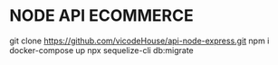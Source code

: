 # NODE API ECOMMERCE

git clone https://github.com/vicodeHouse/api-node-express.git
npm i 
docker-compose up
npx sequelize-cli db:migrate